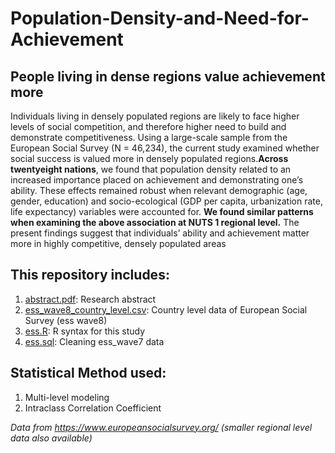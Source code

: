# Population-Density-and-Need-for-Achievement
## People living in dense regions value achievement more 

Individuals living in densely populated regions are likely to face higher levels of social competition, and therefore higher need to build and demonstrate competitiveness. Using a large-scale sample from the European Social Survey (N = 46,234), the current study examined whether social success is valued more in densely populated regions.**Across twentyeight nations**, we found that population density related to an increased importance placed on achievement and demonstrating one’s ability. These effects remained robust when relevant demographic (age, gender, education) and socio-ecological (GDP per capita, urbanization rate, life expectancy) variables were accounted for. **We found similar patterns when examining the above association at NUTS 1 regional level.** The present findings suggest that individuals’ ability and achievement matter more in highly competitive, densely populated areas

## This repository includes:
1. [abstract.pdf](https://github.com/yyklee/Population-Density-and-Need-for-Achievement/blob/main/density_achievement_abstract.pdf): Research abstract 
2. [ess_wave8_country_level.csv](https://github.com/yyklee/Population-Density-and-Need-for-Achievement/blob/main/ess_wave8_country_level.csv): Country level data of European Social Survey (ess wave8)
3. [ess.R](https://github.com/yyklee/Population-Density-and-Need-for-Achievement/blob/main/ess.R): R syntax for this study
4. [ess.sql](): Cleaning ess_wave7 data

## Statistical Method used:
1. Multi-level modeling
2. Intraclass Correlation Coefficient

*Data from https://www.europeansocialsurvey.org/ (smaller regional level data also available)*
